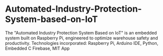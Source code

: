 # Automated-Industry-Protection-System-based-on-IoT
The "Automated Industry Protection System Based on IoT" is an embedded system built on Raspberry Pi, engineered to optimize warehouse safety and productivity. Technologies incorporated: Raspberry Pi, Arduino IDE, Python, Embedded C Firebase, MIT App
